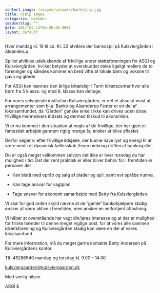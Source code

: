 ```yaml
---
content_image: /images/uploads/bankohjlp.jpg
title: Hjælp søges
categories: Nyheder
cmsUserSlug: ""
date: 2017-02-13T00:00:00.000Z
layout: default
---
```


Hver mandag kl. 19 til ca. Kl. 22 afvikles der bankospil på
Kulsviergården i Alsønderup.

Spillet afvikles udelukkende af frivillige under
støtteforeningen for ASGI og Kulsviergården, hvilket betyder at overskuddet deles ligeligt mellem de to foreninger og således kommer en bred vifte af lokale børn og voksne til gavn og glæde.

For ASGI kan nævnes den årlige idrætslejr i Tarm Idrætscenter hvor alle børn fra 5 klasse. og med 8. klasse kan deltage.

For vores selvejende institution Kulsviergården, er det et absolut must at arrangementer som bl.a. Banko og Alsønderup Fester er en del af lokalsamfundet, da ”Gården” ganske enkelt ikke kan drives uden disse frivillige menneskers indsats og dermed tilskud til økonomien.

Vi er nu kommet i den situation at nogle af de frivillige,
der har gjort et fantastisk arbejde gennem rigtig mange år, ønsker at blive aflastet.

Derfor søger vi efter frivillige ildsjæle, der kunne have
lyst og energi til at være med i et dynamisk fællesskab /team omkring driften af bankospillet.

Du er også meget velkommen selvom det ikke er hver mandag du
har mulighed / tid. 
Det der rent praktisk er eller bliver behov for i fremtiden er personer der

 - Kan bistå med opråb og salg af plader og spil, samt evt opråbe numre.

 - Kan tage ansvar for vagtplan.

 - Tage ansvar for økonomi samarbejde med Betty fra Kulsviergården.

Vi skal for god orden skyld nævne at de ”gamle” bankohjælpere stadig ønsker at være aktive i fremtiden, men ønsker en velfortjent aflastning.

Vi håber at ovenstående har vagt din/jeres interesse og at der er mulighed for friske hænder til denne meget vigtige post, for at vores alle sammen idrætsforening og Kulsviergården stadig kan være en del af vores lokalsamfund.

For mere information, må du meget gerne kontakte Betty Andersen på Kulsviergårdens kontor

Tlf. 48286540 mandag og torsdag kl. 9.00 – 14.00

[kulsviergaarden@kulsviergaarden.dk](mailto:kulsviergaarden@kulsviergaarden.dk)


Med venlig hilsen

ASGI & 
